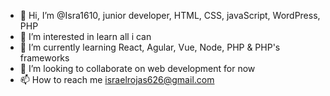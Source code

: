 - 👋 Hi, I’m @Isra1610, junior developer, HTML, CSS, javaScript, WordPress, PHP
- 👀 I’m interested in learn all i can
- 🌱 I’m currently learning React, Agular, Vue, Node, PHP & PHP's frameworks
- 💞️ I’m looking to collaborate on web development for now
- 📫 How to reach me israelrojas626@gmail.com

<!---
Isra1610/Isra1610 is a ✨ special ✨ repository because its `README.md` (this file) appears on your GitHub profile.
You can click the Preview link to take a look at your changes.
--->
